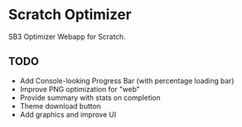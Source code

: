 # Scratch Optimizer
SB3 Optimizer Webapp for Scratch.

## TODO
- Add Console-looking Progress Bar (with percentage loading bar)
- Improve PNG optimization for "web"
- Provide summary with stats on completion
- Theme download button
- Add graphics and improve UI